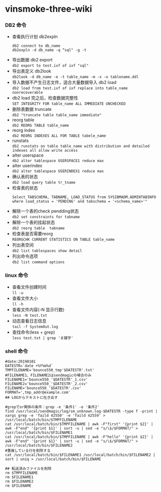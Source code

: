 # vinsmoke-three-wiki
### DB2 命令
* 查看执行计划 db2expln  
  ```
  db2 connect to db_name
  db2expln -d db_name -q “sql" -g -t
  ```
* 导出数据 db2 export  
  `db2 export to test.ixf of ixf "sql"`  
* 导出表定义 db2look  
  `db2look -d db_name -e -t table_name -m -x -o tablename.ddl`  
* 导入数据不产生日志文件，适合大量数据导入 db2 load  
  `db2 load from test.ixf of ixf replace into table_name nonrecoverable`  
* db2 load 完之后，检查数据完整性  
  `SET INTEGRITY FOR table_name ALL IMMEDIATE UNCHECKED`
* 删除表数据 truncate  
  `db2 "truncate table table_name immediate"`  
* reorg table  
  `db2 REORG TABLE table_name`  
* reorg index  
  `db2 REORG INDEXES ALL FOR TABLE tabele_name`  
* runstats  
  `db2 runstats on table table_name with distribution and detailed indexes all allow write access`  
* alter userspace  
  `db2 alter tablespace USERSPACE1 reduce max`  
* alter userindex  
  `db2 alter tablespace USERINDEX1 reduce max`  
* 确认表的状态  
  `db2 load query table tr_tname`
* 检查表的状态  
  ```
  Select TABSCHEMA, TABNAME, LOAD_STATUS from SYSIBMADM.ADMINTABINFO 
  where load_status = 'PENDING' and tabschema = '<schema_name>'"
  ```
* 解除一个表的check pendding状态  
  `db2 set constraints for tabname`  
* 解除一个表的挂起状态  
  `db2 reorg table  tabname`  
* 检查表是否需要reorg  
  `REORGCHK CURRENT STATISTICS ON TABLE table_name`  
* 列出表空间  
  `db2 list tablespaces show detail`  
* 列出命令选项  
  `db2 list command options`  

### linux 命令
* 查看文件创建时间   
  `ll -u`
* 查看文件大小  
  `ll -h`  
* 查看文件内容(-N 显示行数)  
  `less -N test.txt`  
* 动态查看日志信息  
  `tail -f SystemOut.log`  
* 查找命令(less + grep)  
  `less test.txt | grep '关键字'`  

### shell 命令  
 ```
#date:20190101
DATESTR=`date +%Y%m%d`
TMPFILENAME='bounce550_tmp'$DATESTR'.txt'
#FILENAME1、FILENAME2はsendmagicの場合のみ
FILENAME1='bounce550_'$DATESTR'_1.csv'
FILENAME2='bounce550_'$DATESTR'_2.csv'
FILENAME='bounce550_'$DATESTR'.csv'
FORMAT=',tmp_addr@example.com'
## LOGからテキストに吐き出す
​
#grepでor関係の条件：grep -e '条件1' -e '条件2' 
find /usr/local/sendmagic/log/sm_unknown.log-$DATESTR -type f -print | xargs grep -e 'faild 42550' -e 'faild 42559' > /usr/local/batch/bin/$TMPFILENAME
cat /usr/local/batch/bin/$TMPFILENAME | awk -F"first" '{print $2}' | awk -F"end" '{print $1}' | sort -u | sed -e "s/\$/$FORMAT/" > /usr/local/batch/bin/$FILENAME1
cat /usr/local/batch/bin/$TMPFILENAME | awk -F"hello" '{print $2}' | awk -F"end" '{print $1}' | sort -u | sed -e "s/\$/$FORMAT/" > /usr/local/batch/bin/$FILENAME2
#重複している行を削除する
cat /usr/local/batch/bin/$FILENAME1 /usr/local/batch/bin/$FILENAME2 |  sort | uniq > /usr/local/batch/bin/$FILENAME
​
## 転送済みファイルを削除
rm $TMPFILENAME
rm $FILENAME1
rm $FILENAME2
rm $FILENAME
 ```